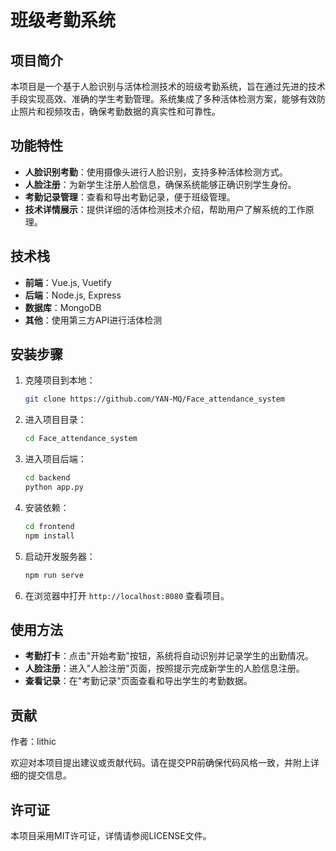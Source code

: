 # 班级考勤系统

## 项目简介

本项目是一个基于人脸识别与活体检测技术的班级考勤系统，旨在通过先进的技术手段实现高效、准确的学生考勤管理。系统集成了多种活体检测方案，能够有效防止照片和视频攻击，确保考勤数据的真实性和可靠性。

## 功能特性

- **人脸识别考勤**：使用摄像头进行人脸识别，支持多种活体检测方式。
- **人脸注册**：为新学生注册人脸信息，确保系统能够正确识别学生身份。
- **考勤记录管理**：查看和导出考勤记录，便于班级管理。
- **技术详情展示**：提供详细的活体检测技术介绍，帮助用户了解系统的工作原理。

## 技术栈

- **前端**：Vue.js, Vuetify
- **后端**：Node.js, Express
- **数据库**：MongoDB
- **其他**：使用第三方API进行活体检测

## 安装步骤

1. 克隆项目到本地：
   ```bash
   git clone https://github.com/YAN-MQ/Face_attendance_system
   ```
2. 进入项目目录：
   ```bash
   cd Face_attendance_system
   ```
3. 进入项目后端：
   ```bash
   cd backend
   python app.py
   ```   
4. 安装依赖：
   ```bash
   cd frontend
   npm install
   ```
5. 启动开发服务器：
   ```bash
   npm run serve
   ```
6. 在浏览器中打开 `http://localhost:8080` 查看项目。

## 使用方法

- **考勤打卡**：点击"开始考勤"按钮，系统将自动识别并记录学生的出勤情况。
- **人脸注册**：进入"人脸注册"页面，按照提示完成新学生的人脸信息注册。
- **查看记录**：在"考勤记录"页面查看和导出学生的考勤数据。

## 贡献
作者：lithic

欢迎对本项目提出建议或贡献代码。请在提交PR前确保代码风格一致，并附上详细的提交信息。

## 许可证

本项目采用MIT许可证，详情请参阅LICENSE文件。

